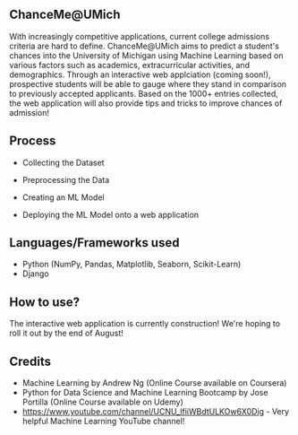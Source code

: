 ## ChanceMe@UMich
With increasingly competitive applications, current college admissions criteria are hard to define. ChanceMe@UMich aims to predict a student's chances into the University of Michigan using Machine Learning based on various factors such as academics, extracurricular activities, and demographics. Through an interactive web applciation (coming soon!), prospective students will be able to gauge where they stand in comparison to previously accepted applicants. Based on the 1000+ entries collected, the web application will also provide tips and tricks to improve chances of admission!

## Process

* Collecting the Dataset

* Preprocessing the Data

* Creating an ML Model

* Deploying the ML Model onto a web application


## Languages/Frameworks used
* Python (NumPy, Pandas, Matplotlib, Seaborn, Scikit-Learn)
* Django


## How to use?
The interactive web application is currently construction! We're hoping to roll it out by the end of August!

## Credits
* Machine Learning by Andrew Ng (Online Course available on Coursera)
* Python for Data Science and Machine Learning Bootcamp by Jose Portilla (Online Course available on Udemy)
* https://www.youtube.com/channel/UCNU_lfiiWBdtULKOw6X0Dig - Very helpful Machine Learning YouTube channel!
